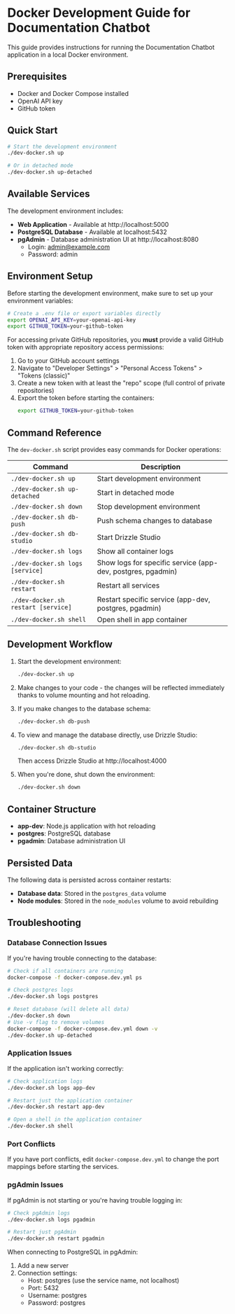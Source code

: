 # Docker Development Guide for Documentation Chatbot

This guide provides instructions for running the Documentation Chatbot application in a local Docker environment.

## Prerequisites

- Docker and Docker Compose installed
- OpenAI API key
- GitHub token

## Quick Start

```bash
# Start the development environment
./dev-docker.sh up

# Or in detached mode
./dev-docker.sh up-detached
```

## Available Services

The development environment includes:

- **Web Application** - Available at http://localhost:5000
- **PostgreSQL Database** - Available at localhost:5432
- **pgAdmin** - Database administration UI at http://localhost:8080
  - Login: admin@example.com
  - Password: admin

## Environment Setup

Before starting the development environment, make sure to set up your environment variables:

```bash
# Create a .env file or export variables directly
export OPENAI_API_KEY=your-openai-api-key
export GITHUB_TOKEN=your-github-token
```

For accessing private GitHub repositories, you **must** provide a valid GitHub token with appropriate repository access permissions:

1. Go to your GitHub account settings
2. Navigate to "Developer Settings" > "Personal Access Tokens" > "Tokens (classic)"
3. Create a new token with at least the "repo" scope (full control of private repositories)
4. Export the token before starting the containers:
   ```bash
   export GITHUB_TOKEN=your-github-token
   ```

## Command Reference

The `dev-docker.sh` script provides easy commands for Docker operations:

| Command | Description |
|---------|-------------|
| `./dev-docker.sh up` | Start development environment |
| `./dev-docker.sh up-detached` | Start in detached mode |
| `./dev-docker.sh down` | Stop development environment |
| `./dev-docker.sh db-push` | Push schema changes to database |
| `./dev-docker.sh db-studio` | Start Drizzle Studio |
| `./dev-docker.sh logs` | Show all container logs |
| `./dev-docker.sh logs [service]` | Show logs for specific service (app-dev, postgres, pgadmin) |
| `./dev-docker.sh restart` | Restart all services |
| `./dev-docker.sh restart [service]` | Restart specific service (app-dev, postgres, pgadmin) |
| `./dev-docker.sh shell` | Open shell in app container |

## Development Workflow

1. Start the development environment:
   ```bash
   ./dev-docker.sh up
   ```

2. Make changes to your code - the changes will be reflected immediately thanks to volume mounting and hot reloading.

3. If you make changes to the database schema:
   ```bash
   ./dev-docker.sh db-push
   ```

4. To view and manage the database directly, use Drizzle Studio:
   ```bash
   ./dev-docker.sh db-studio
   ```
   Then access Drizzle Studio at http://localhost:4000

5. When you're done, shut down the environment:
   ```bash
   ./dev-docker.sh down
   ```

## Container Structure

- **app-dev**: Node.js application with hot reloading
- **postgres**: PostgreSQL database
- **pgadmin**: Database administration UI

## Persisted Data

The following data is persisted across container restarts:

- **Database data**: Stored in the `postgres_data` volume
- **Node modules**: Stored in the `node_modules` volume to avoid rebuilding

## Troubleshooting

### Database Connection Issues

If you're having trouble connecting to the database:

```bash
# Check if all containers are running
docker-compose -f docker-compose.dev.yml ps

# Check postgres logs
./dev-docker.sh logs postgres

# Reset database (will delete all data)
./dev-docker.sh down
# Use -v flag to remove volumes
docker-compose -f docker-compose.dev.yml down -v
./dev-docker.sh up-detached
```

### Application Issues

If the application isn't working correctly:

```bash
# Check application logs
./dev-docker.sh logs app-dev

# Restart just the application container
./dev-docker.sh restart app-dev

# Open a shell in the application container
./dev-docker.sh shell
```

### Port Conflicts

If you have port conflicts, edit `docker-compose.dev.yml` to change the port mappings before starting the services.

### pgAdmin Issues

If pgAdmin is not starting or you're having trouble logging in:

```bash
# Check pgAdmin logs
./dev-docker.sh logs pgadmin

# Restart just pgAdmin
./dev-docker.sh restart pgadmin
```

When connecting to PostgreSQL in pgAdmin:
1. Add a new server
2. Connection settings:
   - Host: postgres (use the service name, not localhost)
   - Port: 5432
   - Username: postgres
   - Password: postgres